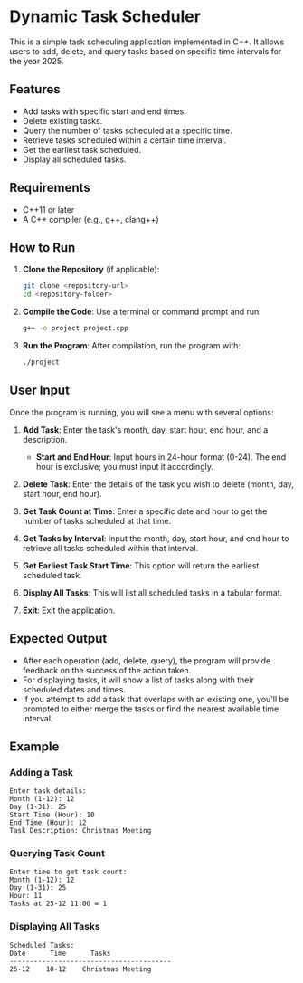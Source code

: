 # Dynamic Task Scheduler

This is a simple task scheduling application implemented in C++. It allows users to add, delete, and query tasks based on specific time intervals for the year 2025.

## Features

- Add tasks with specific start and end times.
- Delete existing tasks.
- Query the number of tasks scheduled at a specific time.
- Retrieve tasks scheduled within a certain time interval.
- Get the earliest task scheduled.
- Display all scheduled tasks.

## Requirements

- C++11 or later
- A C++ compiler (e.g., g++, clang++)

## How to Run

1. **Clone the Repository** (if applicable):
   ```bash
   git clone <repository-url>
   cd <repository-folder>

2. **Compile the Code**:
   Use a terminal or command prompt and run:
   ```bash
   g++ -o project project.cpp

3. **Run the Program**:
   After compilation, run the program with:
   ```bash
   ./project

## User Input

Once the program is running, you will see a menu with several options:

1. **Add Task**: Enter the task's month, day, start hour, end hour, and a description. 
   - **Start and End Hour**: Input hours in 24-hour format (0-24). The end hour is exclusive; you must input it accordingly.
   
2. **Delete Task**: Enter the details of the task you wish to delete (month, day, start hour, end hour).

3. **Get Task Count at Time**: Enter a specific date and hour to get the number of tasks scheduled at that time.

4. **Get Tasks by Interval**: Input the month, day, start hour, and end hour to retrieve all tasks scheduled within that interval.

5. **Get Earliest Task Start Time**: This option will return the earliest scheduled task.

6. **Display All Tasks**: This will list all scheduled tasks in a tabular format.

7. **Exit**: Exit the application.

## Expected Output

- After each operation (add, delete, query), the program will provide feedback on the success of the action taken.
- For displaying tasks, it will show a list of tasks along with their scheduled dates and times.
- If you attempt to add a task that overlaps with an existing one, you'll be prompted to either merge the tasks or find the nearest available time interval.

## Example

### Adding a Task

```plaintext
Enter task details:
Month (1-12): 12
Day (1-31): 25
Start Time (Hour): 10
End Time (Hour): 12
Task Description: Christmas Meeting
```

### Querying Task Count

```plaintext
Enter time to get task count:
Month (1-12): 12
Day (1-31): 25
Hour: 11
Tasks at 25-12 11:00 = 1
```

### Displaying All Tasks

```plaintext
Scheduled Tasks:
Date      Time      Tasks
----------------------------------------
25-12    10-12    Christmas Meeting
```


